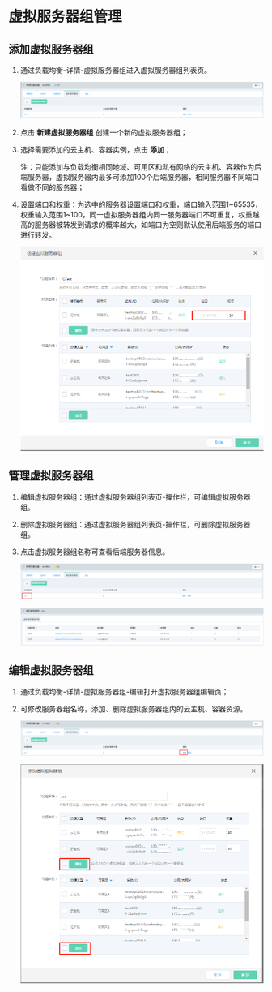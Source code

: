 # 虚拟服务器组管理

## 添加虚拟服务器组

1. 通过负载均衡-详情-虚拟服务器组进入虚拟服务器组列表页。

	![虚拟服务器组列表页](https://github.com/jdcloudcom/cn/blob/master/image/Networking/NLB/NLB-VSList.png)

1. 点击 **新建虚拟服务器组** 创建一个新的虚拟服务器组；

1. 选择需要添加的云主机、容器实例，点击 **添加**；

	注：只能添加与负载均衡相同地域、可用区和私有网络的云主机、容器作为后端服务器，虚拟服务器内最多可添加100个后端服务器，相同服务器不同端口看做不同的服务器；

1. 设置端口和权重：为选中的服务器设置端口和权重，端口输入范围1~65535，权重输入范围1~100，同一虚拟服务器组内同一服务器端口不可重复，权重越高的服务器被转发到请求的概率越大，如端口为空则默认使用后端服务的端口进行转发。	

	![设置端口和权重](https://github.com/jdcloudcom/cn/blob/master/image/Networking/NLB/NLB-TGAddTargets.png)

## 管理虚拟服务器组

1. 编辑虚拟服务器组：通过虚拟服务器组列表页-操作栏，可编辑虚拟服务器组。

1. 删除虚拟服务器组：通过虚拟服务器组列表页-操作栏，可删除虚拟服务器组。

1. 点击虚拟服务器组名称可查看后端服务器信息。

	![管理虚拟服务器组](https://github.com/jdcloudcom/cn/blob/master/image/Networking/NLB/NLB-TGDetailEntrance.png)

	![查看虚拟服务器组](https://github.com/jdcloudcom/cn/blob/master/image/Networking/NLB/NLB-TGDetail.png)
		
## 编辑虚拟服务器组

1. 通过负载均衡-详情-虚拟服务器组-编辑打开虚拟服务器组编辑页；

1. 可修改服务器组名称，添加、删除虚拟服务器组内的云主机、容器资源。

    ![修改虚拟服务器组](https://github.com/jdcloudcom/cn/blob/master/image/Networking/NLB/NLB-TGEditEntrance.png)

	![修改虚拟服务器组](https://github.com/jdcloudcom/cn/blob/master/image/Networking/NLB/NLB-TGEdit.png)
		